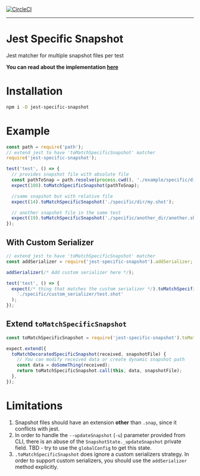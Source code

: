 [![CircleCI](https://circleci.com/gh/igor-dv/jest-specific-snapshot.svg?style=svg)](https://circleci.com/gh/igor-dv/jest-specific-snapshot)

---

# Jest Specific Snapshot

Jest matcher for multiple snapshot files per test

<b>You can read about the implementation [here](https://medium.com/@davydkin.igor/adding-multi-snapshot-testing-to-jest-b61f23cf17ca)</b>

# Installation

```sh
npm i -D jest-specific-snapshot
```

# Example

```js
const path = require('path');
// extend jest to have 'toMatchSpecificSnapshot' matcher
require('jest-specific-snapshot');

test('test', () => {
  // provides snapshot file with absolute file
  const pathToSnap = path.resolve(process.cwd(), './example/specific/dir/my.shot');
  expect(100).toMatchSpecificSnapshot(pathToSnap);

  //same snapshot but with relative file
  expect(14).toMatchSpecificSnapshot('./specific/dir/my.shot');

  // another snapshot file in the same test
  expect(19).toMatchSpecificSnapshot('./specific/another_dir/another.shot');
});
```

## With Custom Serializer

```js
// extend jest to have 'toMatchSpecificSnapshot' matcher
const addSerializer = require('jest-specific-snapshot').addSerializer;

addSerializer(/* Add custom serializer here */);

test('test', () => {
  expect(/* thing that matches the custom serializer */).toMatchSpecificSnapshot(
    './specific/custom_serializer/test.shot'
  );
});
```

## Extend `toMatchSpecificSnapshot`

```js
const toMatchSpecificSnapshot = require('jest-specific-snapshot').toMatchSpecificSnapshot;

expect.extend({
  toMatchDecoratedSpecificSnapshot(received, snapshotFile) {
    // You can modify received data or create dynamic snapshot path
    const data = doSomeThing(received);
    return toMatchSpecificSnapshot.call(this, data, snapshotFile);
  },
});
```

# Limitations

1.  Snapshot files should have an extension **other** than `.snap`, since it conflicts with jest.
2.  In order to handle the `--updateSnapshot` (`-u`) parameter provided from CLI, there is an abuse of the `SnapshotState._updateSnapshot` private field. TBD - try to use the `globalConfig` to get this state.
3.  `.toMatchSpecificSnapshot` does ignore a custom serializers strategy. In order to support custom serializers, you should use the `addSerializer` method explicitly.
